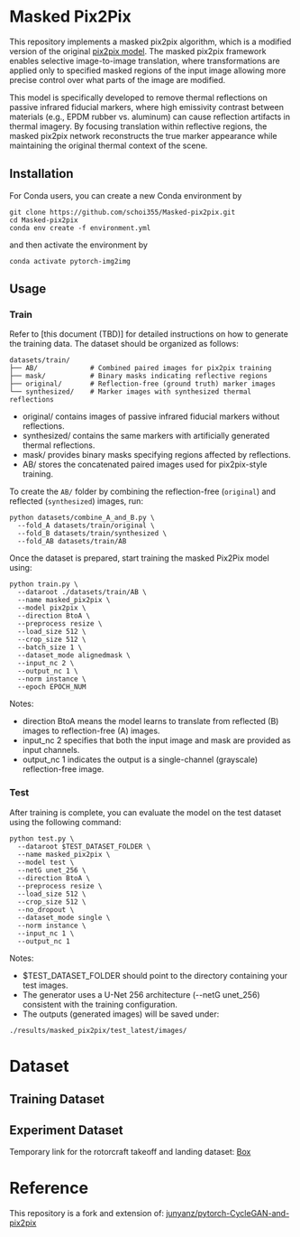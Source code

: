 
# Masked Pix2Pix

This repository implements a masked pix2pix algorithm, which is a modified version of the original [pix2pix model](https://github.com/junyanz/pytorch-CycleGAN-and-pix2pix).
The masked pix2pix framework enables selective image-to-image translation, where transformations are applied only to specified masked regions of the input image allowing more precise control over what parts of the image are modified.

This model is specifically developed to remove thermal reflections on passive infrared fiducial markers, where high emissivity contrast between materials (e.g., EPDM rubber vs. aluminum) can cause reflection artifacts in thermal imagery. By focusing translation within reflective regions, the masked pix2pix network reconstructs the true marker appearance while maintaining the original thermal context of the scene.

## Installation

For Conda users, you can create a new Conda environment by

```
git clone https://github.com/schoi355/Masked-pix2pix.git
cd Masked-pix2pix
conda env create -f environment.yml
```
and then activate the environment by
```
conda activate pytorch-img2img
```

## Usage
### Train
Refer to [this document (TBD)] for detailed instructions on how to generate the training data.
The dataset should be organized as follows:
```
datasets/train/
├── AB/             # Combined paired images for pix2pix training
├── mask/           # Binary masks indicating reflective regions
├── original/       # Reflection-free (ground truth) marker images
└── synthesized/    # Marker images with synthesized thermal reflections
```
- original/ contains images of passive infrared fiducial markers without reflections.
- synthesized/ contains the same markers with artificially generated thermal reflections.
- mask/ provides binary masks specifying regions affected by reflections.
- AB/ stores the concatenated paired images used for pix2pix-style training.

To create the `AB/` folder by combining the reflection-free (`original`) and reflected (`synthesized`) images, run:
```
python datasets/combine_A_and_B.py \
  --fold_A datasets/train/original \
  --fold_B datasets/train/synthesized \
  --fold_AB datasets/train/AB
```
Once the dataset is prepared, start training the masked Pix2Pix model using:
```
python train.py \
  --dataroot ./datasets/train/AB \
  --name masked_pix2pix \
  --model pix2pix \
  --direction BtoA \
  --preprocess resize \
  --load_size 512 \
  --crop_size 512 \
  --batch_size 1 \
  --dataset_mode alignedmask \
  --input_nc 2 \
  --output_nc 1 \
  --norm instance \
  --epoch EPOCH_NUM
```
Notes:
- direction BtoA means the model learns to translate from reflected (B) images to reflection-free (A) images.
- input_nc 2 specifies that both the input image and mask are provided as input channels.
- output_nc 1 indicates the output is a single-channel (grayscale) reflection-free image.

### Test
After training is complete, you can evaluate the model on the test dataset using the following command:
```
python test.py \
  --dataroot $TEST_DATASET_FOLDER \
  --name masked_pix2pix \
  --model test \
  --netG unet_256 \
  --direction BtoA \
  --preprocess resize \
  --load_size 512 \
  --crop_size 512 \
  --no_dropout \
  --dataset_mode single \
  --norm instance \
  --input_nc 1 \
  --output_nc 1
```
Notes:
- $TEST_DATASET_FOLDER should point to the directory containing your test images.
- The generator uses a U-Net 256 architecture (--netG unet_256) consistent with the training configuration.
- The outputs (generated images) will be saved under:
```
./results/masked_pix2pix/test_latest/images/
```

# Dataset

## Training Dataset

## Experiment Dataset

Temporary link for the rotorcraft takeoff and landing dataset: [Box](https://uofi.box.com/s/9nsaw1jgxrk7atno4aftysvmjabnql7e)


# Reference

This repository is a fork and extension of: [junyanz/pytorch-CycleGAN-and-pix2pix](https://github.com/junyanz/pytorch-CycleGAN-and-pix2pix)
